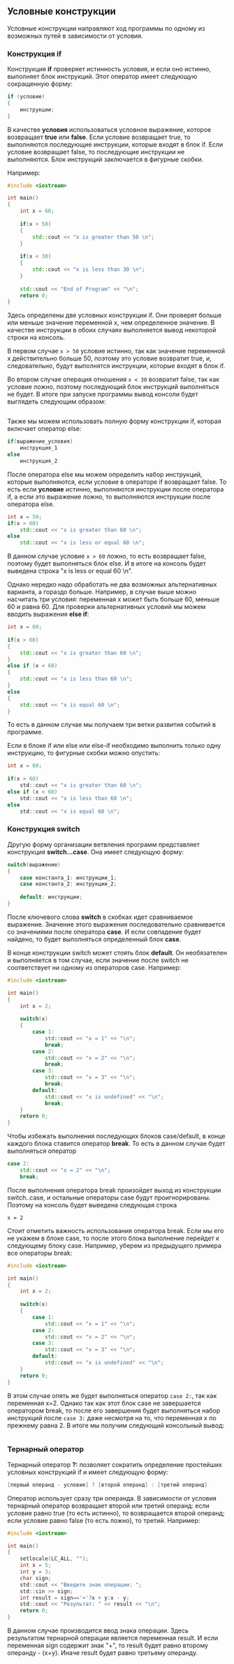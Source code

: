 ## Условные конструкции

Условные конструкции направляют ход программы по одному из возможных путей в зависимости от условия.

### Конструкция if

Конструкция **if** проверяет истинность условия, и если оно истинно, выполняет блок инструкций. Этот оператор имеет следующую сокращенную форму:

```cpp
if (условие)
{
    инструкции;
}
```

В качестве **условия** использоваться условное выражение, которое возвращает **true** или 
**false**. Если условие возвращает true, то выполняются последующие инструкции, которые входят в блок if. 
Если условие возвращает false, то последующие инструкции не выполняются. Блок инструкций заключается в фигурные скобки.

Например:

```cpp
#include <iostream>

int main()
{
    int x = 60;
     
    if(x > 50)
    {
        std::cout << "x is greater than 50 \n";
    }
     
    if(x < 30)
    {
        std::cout << "x is less than 30 \n";
    }
    
    std::cout << "End of Program" << "\n";
    return 0;
}
```

Здесь определены две условных конструкции if. Они проверят больше или меньше значение переменной x, чем определенное значение. В качестве 
инструкции в обоих случаях выполняется вывод некоторой строки на консоль.

В первом случае `x > 50` условие истинно, так как значение переменной x действительно больше 50, поэтому это условие 
возвратит true, и, следовательно, будут выполнятся инструкции, которые входят в блок if.

Во втором случае операция отношения `x < 30` возвратит false, так как условие ложно, поэтому последующий блок инструкций 
выполняться не будет. В итоге при запуске программы вывод консоли будет выглядеть следующим образом:

```

```

Также мы можем использовать полную форму конструкции if, которая включает оператор else:

```cpp
if(выражение_условия)
    инструкция_1
else
    инструкция_2
```

После оператора else мы можем определить набор инструкций, которые выполняются, если условие в операторе if возвращает false. То есть если 
**условие** истинно, выполняются инструкции после оператора if, а если это выражение ложно, то выполняются инструкции после оператора else.

```cpp
int x = 50;
if(x > 60) 
    std::cout << "x is greater than 60 \n";
else
    std::cout << "x is less or equal 60 \n";
```

В данном случае условие `x > 60` ложно, то есть возвращает false, поэтому будет выполняться блок else. И в итоге на консоль будет выведена строка 
"x is less or equal 60 \n".

Однако нередко надо обработать не два возможных альтернативных варианта, а гораздо больше. Например, в случае выше можно насчитать три условия: переменная x может быть 
больше 60, меньше 60 и равна 60. Для проверки альтернативных условий мы можем вводить выражения **else if**:

```cpp
int x = 60;
    
if(x > 60)
{
    std::cout << "x is greater than 60 \n";
}
else if (x < 60)
{
    std::cout << "x is less than 60 \n";
}
else
{
    std::cout << "x is equal 60 \n";
}
```

То есть в данном случае мы получаем три ветки развития событий в программе.

Если в блоке if или else или else-if необходимо выполнить только одну инструкцию, то фигурные скобки можно опустить:

```c
int x = 60;
    
if(x > 60)
    std::cout << "x is greater than 60 \n";
else if (x < 60)
    std::cout << "x is less than 60 \n";
else
    std::cout << "x is equal 60 \n";
```

### Конструкция switch

Другую форму организации ветвления программ представляет конструкция **switch...case**. Она имеет следующую форму:

```c
switch(выражение)
{
    case константа_1: инструкции_1;
    case константа_2: инструкции_2;
    
    default: инструкции;
}
```

После ключевого слова **switch** в скобках идет сравниваемое выражение. Значение этого выражения последовательно 
сравнивается со значениями после оператора **сase**. И если совпадение будет найдено, то будет выполняться 
определенный блок **сase**.

В конце конструкции switch может стоять блок **default**. Он необязателен и выполняется в том случае, если значение после switch не соответствует ни одному из операторов case. Например:

```cpp
#include <iostream>

int main()
{
    int x = 2;
     
    switch(x)
    {
        case 1: 
            std::cout << "x = 1" << "\n";
            break;
        case 2: 
            std::cout << "x = 2" << "\n";
            break;
        case 3: 
            std::cout << "x = 3" << "\n";
            break;
        default: 
            std::cout << "x is undefined" << "\n";
            break;
    }
    return 0;
}
```

Чтобы избежать выполнения последующих блоков case/default, в конце каждого блока ставится оператор **break**. То есть 
в данном случае будет выполняться оператор

```cpp
case 2: 
    std::cout << "x = 2" << "\n";
    break;
```

После выполнения оператора break произойдет выход из конструкции switch..case, и остальные операторы case будут проигнорированы. 
Поэтому на консоль будет выведена следующая строка

```
x = 2
```

Стоит отметить важность использования оператора break. Если мы его не укажем в блоке case, то после этого блока выполнение перейдет к следующему блоку case. Например, 
уберем из предыдущего примера все операторы break:

```cpp
#include <iostream>

int main()
{
    int x = 2;
     
    switch(x)
    {
        case 1: 
            std::cout << "x = 1" << "\n";
        case 2: 
            std::cout << "x = 2" << "\n";
        case 3: 
            std::cout << "x = 3" << "\n";
        default: 
            std::cout << "x is undefined" << "\n";
    }
    return 0;
}
```

В этом случае опять же будет выполняться оператор `case 2:`, так как переменная x=2. Однако так как этот блок case не завершается 
оператором break, то после его завершения будет выполняться набор инструкций после `case 3:` даже несмотря на то, что переменная x по прежнему равна 2. 
В итоге мы получим следующий консольный вывод:

```

```

### Тернарный оператор

Тернарный оператор **?:** позволяет сократить определение простейших условных конструкций if и имеет следующую форму:

```c
[первый операнд - условие] ? [второй операнд] : [третий операнд]
```

Оператор использует сразу три операнда. В зависимости от условия тернарный оператор возвращает второй или третий операнд: если условие равно 
true (то есть истинно), то возвращается второй операнд; если условие равно false (то есть ложно), то третий. Например:

```c
#include <iostream>

int main()
{
    setlocale(LC_ALL, "");
    int x = 5; 
    int y = 3;
    char sign;
    std::cout << "Введите знак операции: ";
    std::cin >> sign;
    int result = sign=='+'?x + y:x - y;
    std::cout << "Результат: " << result << "\n";
    return 0;
}
```

В данном случае производится ввод знака операции. Здесь результатом тернарной операции является переменная result. 
И если переменная sign содержит знак "+", то result будет равно второму операнду - (x+y). Иначе result 
будет равно третьему операнду.

